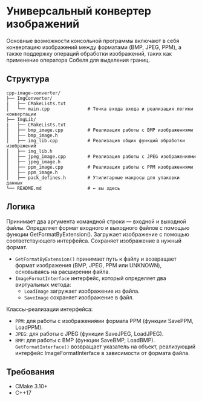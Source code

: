 # Универсальный конвертер изображений
Основные возможности консольной программы включают в себя конвертацию изображений между форматами (BMP, JPEG, PPM), а также поддержку операций обработки изображений, таких как применение оператора Собеля для выделения границ.

## Структура 
```
cpp-image-converter/
├── ImgConverter/
|   ├── CMakeLists.txt
│   └── main.cpp              # Точка входа входа и реализация логики конвертации
├── ImgLib/
|   ├── CMakeLists.txt
│   ├── bmp_image.cpp         # Реализация работы с BMP изображениями
│   ├── bmp_image.h           
│   ├── img_lib.cpp           # Реализация общих функций обработки изображений
│   ├── img_lib.h             
│   ├── jpeg_image.cpp        # Реализация работы с JPEG изображениями
│   ├── jpeg_image.h          
│   ├── ppm_image.cpp         # Реализация работы с PPM изображениями
│   ├── ppm_image.h           
│   ├── pack_defines.h        # Утилитарные макросы для упаковки данных 
└── README.md                 # ← вы здесь
```
## Логика
Принимает два аргумента командной строки — входной и выходной файлы.
Определяет формат входного и выходного файлов с помощью функции GetFormatByExtension().
Загружает изображение с помощью соответствующего интерфейса.
Сохраняет изображение в нужный формат.

- `GetFormatByExtension()` принимает путь к файлу и возвращает формат изображения (BMP, JPEG, PPM или UNKNOWN), основываясь на расширении файла.
- `ImageFormatInterface` интерфейс, который определяет два виртуальных метода:
  - `LoadImage` загружает изображение из файла.
  - `SaveImage` сохраняет изображение в файл.

Классы-реализации интерфейса:

- `PPM`: для работы с изображениями формата PPM (функции SavePPM, LoadPPM).
- `JPEG`: для работы с JPEG (функции SaveJPEG, LoadJPEG).
- `BMP`: для работы с BMP (функции SaveBMP, LoadBMP).
`GetFormatInterface()` возвращает указатель на объект, реализующий интерфейс ImageFormatInterface в зависимости от формата файла.

## Требования
- CMake 3.10+
- C++17

